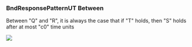 ### BndResponsePatternUT Between

Between "Q" and "R", it is always the case that if "T" holds, then "S" holds after at most "c0" time units

![](/img/patterns/BndResponsePatternUT_Between.svg)
